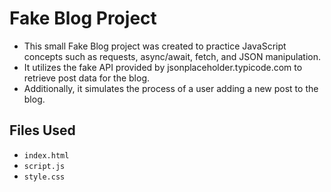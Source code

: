 # Fake Blog Project

- This small Fake Blog project was created to practice JavaScript concepts such as requests, async/await, fetch, and JSON manipulation. 
- It utilizes the fake API provided by jsonplaceholder.typicode.com to retrieve post data for the blog. 
- Additionally, it simulates the process of a user adding a new post to the blog.

## Files Used
- `index.html`
- `script.js`
- `style.css`
